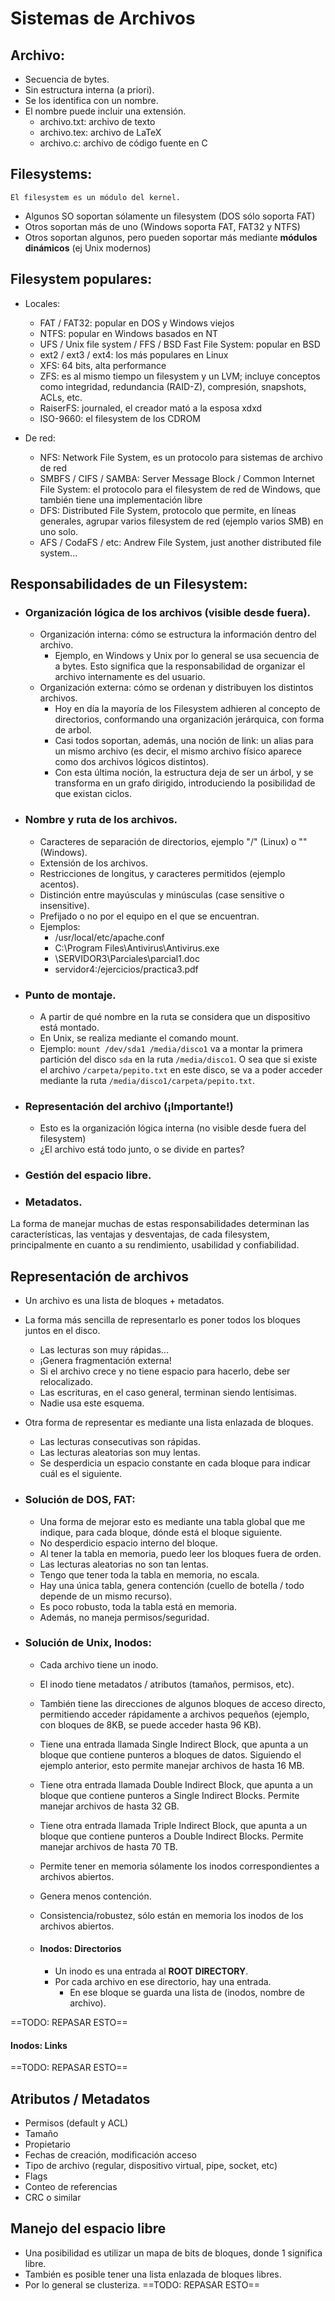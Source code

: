 # Sistemas de Archivos

## Archivo:
* Secuencia de bytes.
* Sin estructura interna (a priori).
* Se los identifica con un nombre.
* El nombre puede incluir una extensión.
	* archivo.txt: archivo de texto
	* archivo.tex: archivo de LaTeX
	* archivo.c: archivo de código fuente en C

## Filesystems:
	El filesystem es un módulo del kernel.

* Algunos SO soportan sólamente un filesystem (DOS sólo soporta FAT)
* Otros soportan más de uno (Windows soporta FAT, FAT32 y NTFS)
* Otros soportan algunos, pero pueden soportar más mediante **módulos dinámicos** (ej Unix modernos)

## Filesystem populares:
* Locales:
	* FAT / FAT32: popular en DOS y Windows viejos
	* NTFS: popular en Windows basados en NT
	* UFS / Unix file system / FFS / BSD Fast File System: popular en BSD
	* ext2 / ext3 / ext4: los más populares en Linux
	* XFS: 64 bits, alta performance
	* ZFS: es al mismo tiempo un filesystem y un LVM; incluye conceptos como integridad, redundancia (RAID-Z), compresión, snapshots, ACLs, etc.
	* RaiserFS: journaled, el creador mató a la esposa xdxd
	* ISO-9660: el filesystem de los CDROM

* De red:
	* NFS: Network File System, es un protocolo para sistemas de archivo de red
	* SMBFS / CIFS / SAMBA: Server Message Block / Common Internet File System: el protocolo para el filesystem de red de Windows, que también tiene una implementación libre
	* DFS: Distributed File System, protocolo que permite, en líneas generales, agrupar varios filesystem de red (ejemplo varios SMB) en uno solo.
	* AFS / CodaFS / etc: Andrew File System, just another distributed file system...

## Responsabilidades de un Filesystem:

* ### **Organización lógica** de los archivos (visible desde fuera).
	* Organización interna: cómo se estructura la información dentro del archivo. 
		* Ejemplo, en Windows y Unix por lo general se usa secuencia de a bytes. Esto significa que la responsabilidad de organizar el archivo internamente es del usuario.
	* Organización externa: cómo se ordenan y distribuyen los distintos archivos. 
		* Hoy en día la mayoría de los Filesystem adhieren al concepto de directorios, conformando una organización jerárquica, con forma de arbol.
		* Casi todos soportan, además, una noción de link: un alias para un mismo archivo (es decir, el mismo archivo físico aparece como dos archivos lógicos distintos).
		* Con esta última noción, la estructura deja de ser un árbol, y se transforma en un grafo dirigido, introduciendo la posibilidad de que existan ciclos.
* ### Nombre y ruta de los archivos.
	* Caracteres de separación de directorios, ejemplo "/" (Linux) o "\" (Windows).
	* Extensión de los archivos.
	* Restricciones de longitus, y caracteres permitidos (ejemplo acentos).
	* Distinción entre mayúsculas y minúsculas (case sensitive o insensitive).
	* Prefijado o no por el equipo en el que se encuentran.
	* Ejemplos:
		* /usr/local/etc/apache.conf
		* C:\Program Files\Antivirus\Antivirus.exe
		* \\SERVIDOR3\Parciales\parcial1.doc
		* servidor4:/ejercicios/practica3.pdf
* ### Punto de montaje.
	* A partir de qué nombre en la ruta se considera que un dispositivo está montado.
	* En Unix, se realiza mediante el comando mount.
	* Ejemplo: `mount /dev/sda1 /media/disco1` va a montar la primera partición del disco `sda` en la ruta `/media/disco1`. O sea que si existe el archivo `/carpeta/pepito.txt` en este disco, se va a poder acceder mediante la ruta `/media/disco1/carpeta/pepito.txt`.
* ### Representación del archivo (¡Importante!)
	* Esto es la organización lógica interna (no visible desde fuera del filesystem)
	* ¿El archivo está todo junto, o se divide en partes?
* ### Gestión del espacio libre.
* ### Metadatos.

La forma de manejar muchas de estas responsabilidades determinan las características, las ventajas y desventajas, de cada filesystem, principalmente en cuanto a su rendimiento, usabilidad y confiabilidad.

## Representación de archivos
* Un archivo es una lista de bloques + metadatos.

* La forma más sencilla de representarlo es poner todos los bloques juntos en el disco.
	* Las lecturas son muy rápidas...
	* ¡Genera fragmentación externa!
	* Si el archivo crece y no tiene espacio para hacerlo, debe ser relocalizado.
	* Las escrituras, en el caso general, terminan siendo lentísimas.
	* Nadie usa este esquema.

* Otra forma de representar es mediante una lista enlazada de bloques.
	* Las lecturas consecutivas son rápidas.
	* Las lecturas aleatorias son muy lentas.
	* Se desperdicia un espacio constante en cada bloque para indicar cuál es el siguiente.

* ### Solución de DOS, FAT: 
	* Una forma de mejorar esto es mediante una tabla global que me indique, para cada bloque, dónde está el bloque siguiente.
	* No desperdicio espacio interno del bloque.
	* Al tener la tabla en memoria, puedo leer los bloques fuera de orden.
	* Las lecturas aleatorias no son tan lentas.
	* Tengo que tener toda la tabla en memoria, no escala.
	* Hay una única tabla, genera contención (cuello de botella / todo depende de un mismo recurso).
	* Es poco robusto, toda la tabla está en memoria.
	* Además, no maneja permisos/seguridad.

* ### Solución de Unix, Inodos:
	* Cada archivo tiene un inodo.
	* El inodo tiene metadatos / atributos (tamaños, permisos, etc).
	* También tiene las direcciones de algunos bloques de acceso directo, permitiendo acceder rápidamente a archivos pequeños (ejemplo, con bloques de 8KB, se puede acceder hasta 96 KB).
	* Tiene una entrada llamada Single Indirect Block, que apunta a un bloque que contiene punteros a bloques de datos. Siguiendo el ejemplo anterior, esto permite manejar archivos de hasta 16 MB.
	* Tiene otra entrada llamada Double Indirect Block, que apunta a un bloque que contiene punteros a Single Indirect Blocks. Permite manejar archivos de hasta 32 GB.
	* Tiene otra entrada llamada Triple Indirect Block, que apunta a un bloque que contiene punteros a Double Indirect Blocks. Permite manejar archivos de hasta 70 TB.
	* Permite tener en memoria sólamente los inodos correspondientes a archivos abiertos.
	* Genera menos contención.
	* Consistencia/robustez, sólo están en memoria los inodos de los archivos abiertos.

	* #### Inodos: Directorios
		* Un inodo es una entrada al **ROOT DIRECTORY**.
		* Por cada archivo en ese directorio, hay una entrada.
			* En ese bloque se guarda una lista de (inodos, nombre de archivo).

==TODO: REPASAR ESTO==

#### Inodos: Links
==TODO: REPASAR ESTO==

## Atributos / Metadatos
* Permisos (default y ACL)
* Tamaño
* Propietario
* Fechas de creación, modificación acceso
* Tipo de archivo (regular, dispositivo virtual, pipe, socket, etc)
* Flags
* Conteo de referencias
* CRC o similar

## Manejo del espacio libre
* Una posibilidad es utilizar un mapa de bits de bloques, donde 1 significa libre.
* También es posible tener una lista enlazada de bloques libres.
* Por lo general se clusteriza.
==TODO: REPASAR ESTO==